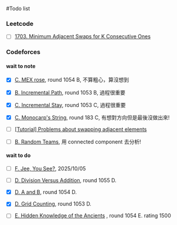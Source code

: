 #Todo list

### Leetcode

- [ ] [1703. Minimum Adjacent Swaps for K Consecutive Ones](https://leetcode.cn/problems/minimum-adjacent-swaps-for-k-consecutive-ones/description/)

### Codeforces

#### wait to note

- [x] [C. MEX rose](https://codeforces.com/contest/2149/problem/C), round 1054 B, 不算粗心，算沒想到

- [x] [B. Incremental Path](https://codeforces.com/contest/2151/problem/B), round 1053 B, 過程很重要

- [x] [C. Incremental Stay](https://codeforces.com/contest/2151/problem/C), round 1053 C, 過程很重要

- [x] [C. Monocarp's String](https://codeforces.com/contest/2145/problem/C), round 183 C, 有想對方向但是最後沒做出來!

- [ ] [[Tutorial] Problems about swapping adjacent elements](https://codeforces.com/blog/entry/92130?utm_source=chatgpt.com)

- [ ] [B. Random Teams](https://codeforces.com/problemset/problem/478/B), 用 connected component 去分析!

#### wait to do

- [ ] [F. Jee, You See?](https://codeforces.com/problemset/problem/1670/F), 2025/10/05

- [ ] [D. Division Versus Addition](https://codeforces.com/contest/2152/problem/D), round 1055 D.

- [x] [D. A and B](https://codeforces.com/contest/2149/problem/D), round 1054 D.

- [x] [D. Grid Counting](https://codeforces.com/contest/2151/problem/D), round 1053 D.

- [ ] [E. Hidden Knowledge of the Ancients](https://codeforces.com/contest/2149/problem/E) , round 1054 E. rating 1500